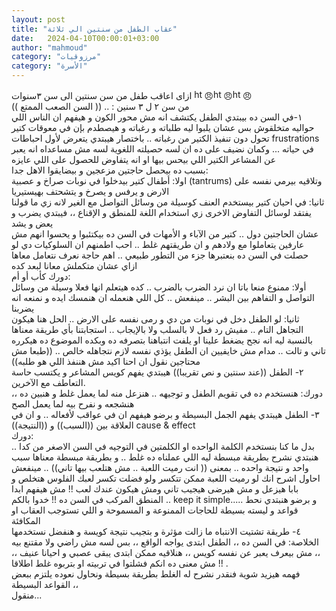 ```yaml
---
layout: post
title: "عقاب الطفل من سنتين الي ثلاثة"
date:   2024-04-10T00:00:01+03:00
author: "mahmoud"
category: "مرزوقيات"
category: "الأسرة"
---
```



ازاى اعاقب طفل من سن سنتين الى سن ٣سنوات
<img src="media/image1.png" style="width:0.16806in;height:0.16806in"
alt="https://static.xx.fbcdn.net/images/emoji.php/v9/f65/1.5/16/1f620.png" />😠<img src="media/image1.png" style="width:0.16806in;height:0.16806in"
alt="https://static.xx.fbcdn.net/images/emoji.php/v9/f65/1.5/16/1f620.png" />😠<img src="media/image1.png" style="width:0.16806in;height:0.16806in"
alt="https://static.xx.fbcdn.net/images/emoji.php/v9/f65/1.5/16/1f620.png" />😠  
من سن ٢ ل ٣ سنين : .. (( السن الصعب الممتع ))  
١-في السن ده بيبتدي الطفل يكتشف
انه مش محور الكون و هيفهم ان الناس اللي حواليه متخلقوش بس عشان يلبوا ليه
طلباته و رغباته و هيصطدم بإن في معوقات كتير تحول دون تنفيذ الكتير من
رغباته .. باختصار هيبتدي يتعرض لأول احباطات frustrations
في حياته ... وكمان نضيف على ده ان لسه حصيلته اللغوية لسه
مش مساعداه انه يعبر عن المشاعر الكتير اللي بيحس بيها او انه يتفاوض
للحصول على اللي عايزه  
بسبب ده بيحصل حاجتين مزعجين و بيضايقوا الاهل
جدا:  
اولا: أطفال كتير بيدخلوا في نوبات صراخ و عصبية
(tantrums) وتلاقيه بيرمي نفسه على الارض و يرفس و يصرخ و
يتشحتف بهيستيريا  
ثانيا: في احيان كتير بيستخدم العنف كوسيلة من وسائل
التواصل مع الغير لانه زي ما قولنا يفتقد لوسائل التفاوض الاخرى زي استخدام
اللغة للمنطق و الإقناع ،، فيبتدي يضرب و يعض و يشد  
عشان الحاجتين دول .. كتير من الآباء و الأمهات في السن ده
بيكتئبوا و يحسوا انهم مش عارفين يتعاملوا مع ولادهم و ان طريقتهم غلط ..
احب اطمنهم ان السلوكيات دي لو حصلت في السن ده بنعتبرها جزء من التطور
طبيعي .. اهم حاجة نعرف نتعامل معاها ازاي عشان متكملش معانا لبعد
كده  
دورك كأب أو أم:  
أولا: ممنوع منعا باتا ان نرد الضرب بالضرب .. كده هيتعلم
انها فعلا وسيلة من وسائل التواصل و التفاهم بين البشر .. مينفعش .. كل
اللي هنعمله ان هنمسك ايده و نمنعه انه يضربنا  
ثانيا: لو الطفل دخل في نوبات من دي و رمى نفسه على
الارض .. الحل هنا هيكون التجاهل التام .. مفيش رد
فعل لا بالسلب ولا بالإيجاب .. استجابتنا بأي طريقة
معناها بالنسبة ليه انه نجح يضغط علينا او يلفت انتباهنا بتصرفه ده وبكده
الموضوع ده هيكرره تاني و تالت .. مدام مش خايفيين ان الطفل يؤذي نفسه لازم
نتجاهله خالص .. ((طبعا مش محتاجين نقول ان احنا اكيد مش هننفذ اللي هو
طلبه))  
٢- الطفل ((عند سنتين و نص
تقريبا)) هيبتدي يفهم كويس المشاعر و يكتسب حاسة التعاطف مع
الآخرين.  
دورك: هنستخدم ده في تقويم الطفل و توجيهه .. هنزعل منه
لما يعمل غلط و هنبين ده ،، هنشجعه و نفرح بيه لما يعمل الصح  
٣- الطفل هيبتدي يفهم الجمل
البسيطة و برضو هيفهم ان في عواقب لأفعاله .. و ان في العلاقة بين
((السبب)) و ((النتيجة)) cause & effect  
دورك:  
بدل ما كنا بنستخدم الكلمة الواحده او الكلمتين في التوجيه
في السن الاصغر من كدا .. هنبتدي نشرح بطريقة مبسطة ليه اللي عملناه ده غلط
.. و بطريقة مبسطة معناها سبب واحد و نتيجة واحده .. بمعنى (( انت رميت
اللعبة .. مش هتلعب بيها تاني)) .. مينفعش احاول اشرح انك لو رميت اللعبة
ممكن تتكسر ولو فضلت تكسر لعبك الفلوس هتخلص و بابا هيزعل و مش هيرضى هيجيب
تاني ومش هيكون عندك لعب !! مش هيفهم ابدا المنطق المركب في السن ده !!
خدوا بالكم .. keep it simple..... و برضو هنبتدي
نحط قواعد و ليسته بسيطة للحاجات الممنوعة و المسموحة و اللي تستوجب العقاب
او المكافئة  
٤- طريقة تشتيت الانتباه ما زالت
مؤثرة و بتجيب نتيجة كويسة و هنفضل نستخدمها  
الخلاصة: في السن ده ،، الطفل ابتدى يواجه الواقع ،، بس
لسه مش راضي ولا مقتنع بيه ،، مش بيعرف يعبر عن نفسه كويس ،، هنلاقيه ممكن
ابتدى يبقى عصبي و احيانا عنيف ،، مش معنى ده انكم فشلتوا في تربيته او
بتربوه غلط اطلاقا !! .  
فهمه هيزيد شوية فنقدر نشرح له الغلط بطريقة بسيطة ونحاول
نعوده يلتزم ببعض القواعد البسيطة ،،  
منقول...
